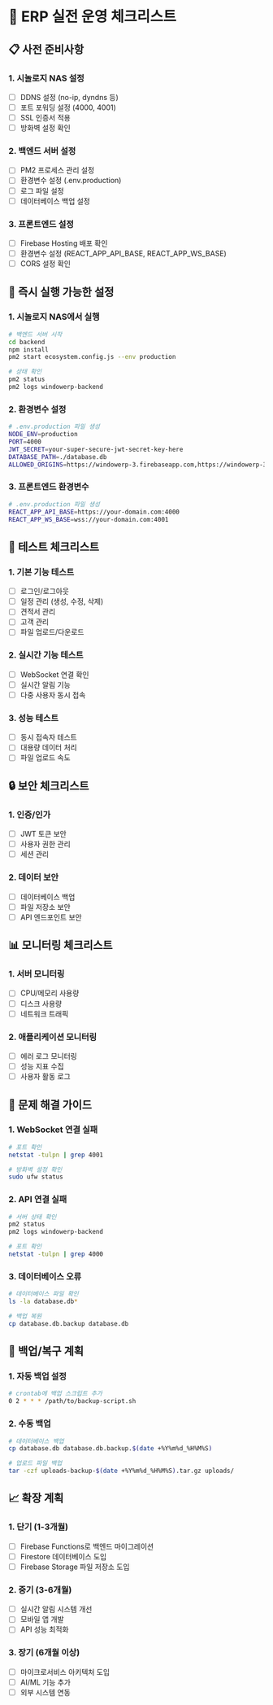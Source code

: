# 🚀 ERP 실전 운영 체크리스트

## 📋 사전 준비사항

### 1. 시놀로지 NAS 설정
- [ ] DDNS 설정 (no-ip, dyndns 등)
- [ ] 포트 포워딩 설정 (4000, 4001)
- [ ] SSL 인증서 적용
- [ ] 방화벽 설정 확인

### 2. 백엔드 서버 설정
- [ ] PM2 프로세스 관리 설정
- [ ] 환경변수 설정 (.env.production)
- [ ] 로그 파일 설정
- [ ] 데이터베이스 백업 설정

### 3. 프론트엔드 설정
- [ ] Firebase Hosting 배포 확인
- [ ] 환경변수 설정 (REACT_APP_API_BASE, REACT_APP_WS_BASE)
- [ ] CORS 설정 확인

## 🔧 즉시 실행 가능한 설정

### 1. 시놀로지 NAS에서 실행
```bash
# 백엔드 서버 시작
cd backend
npm install
pm2 start ecosystem.config.js --env production

# 상태 확인
pm2 status
pm2 logs windowerp-backend
```

### 2. 환경변수 설정
```bash
# .env.production 파일 생성
NODE_ENV=production
PORT=4000
JWT_SECRET=your-super-secure-jwt-secret-key-here
DATABASE_PATH=./database.db
ALLOWED_ORIGINS=https://windowerp-3.firebaseapp.com,https://windowerp-3.web.app
```

### 3. 프론트엔드 환경변수
```bash
# .env.production 파일 생성
REACT_APP_API_BASE=https://your-domain.com:4000
REACT_APP_WS_BASE=wss://your-domain.com:4001
```

## 🧪 테스트 체크리스트

### 1. 기본 기능 테스트
- [ ] 로그인/로그아웃
- [ ] 일정 관리 (생성, 수정, 삭제)
- [ ] 견적서 관리
- [ ] 고객 관리
- [ ] 파일 업로드/다운로드

### 2. 실시간 기능 테스트
- [ ] WebSocket 연결 확인
- [ ] 실시간 알림 기능
- [ ] 다중 사용자 동시 접속

### 3. 성능 테스트
- [ ] 동시 접속자 테스트
- [ ] 대용량 데이터 처리
- [ ] 파일 업로드 속도

## 🔒 보안 체크리스트

### 1. 인증/인가
- [ ] JWT 토큰 보안
- [ ] 사용자 권한 관리
- [ ] 세션 관리

### 2. 데이터 보안
- [ ] 데이터베이스 백업
- [ ] 파일 저장소 보안
- [ ] API 엔드포인트 보안

## 📊 모니터링 체크리스트

### 1. 서버 모니터링
- [ ] CPU/메모리 사용량
- [ ] 디스크 사용량
- [ ] 네트워크 트래픽

### 2. 애플리케이션 모니터링
- [ ] 에러 로그 모니터링
- [ ] 성능 지표 수집
- [ ] 사용자 활동 로그

## 🚨 문제 해결 가이드

### 1. WebSocket 연결 실패
```bash
# 포트 확인
netstat -tulpn | grep 4001

# 방화벽 설정 확인
sudo ufw status
```

### 2. API 연결 실패
```bash
# 서버 상태 확인
pm2 status
pm2 logs windowerp-backend

# 포트 확인
netstat -tulpn | grep 4000
```

### 3. 데이터베이스 오류
```bash
# 데이터베이스 파일 확인
ls -la database.db*

# 백업 복원
cp database.db.backup database.db
```

## 🔄 백업/복구 계획

### 1. 자동 백업 설정
```bash
# crontab에 백업 스크립트 추가
0 2 * * * /path/to/backup-script.sh
```

### 2. 수동 백업
```bash
# 데이터베이스 백업
cp database.db database.db.backup.$(date +%Y%m%d_%H%M%S)

# 업로드 파일 백업
tar -czf uploads-backup-$(date +%Y%m%d_%H%M%S).tar.gz uploads/
```

## 📈 확장 계획

### 1. 단기 (1-3개월)
- [ ] Firebase Functions로 백엔드 마이그레이션
- [ ] Firestore 데이터베이스 도입
- [ ] Firebase Storage 파일 저장소 도입

### 2. 중기 (3-6개월)
- [ ] 실시간 알림 시스템 개선
- [ ] 모바일 앱 개발
- [ ] API 성능 최적화

### 3. 장기 (6개월 이상)
- [ ] 마이크로서비스 아키텍처 도입
- [ ] AI/ML 기능 추가
- [ ] 외부 시스템 연동 